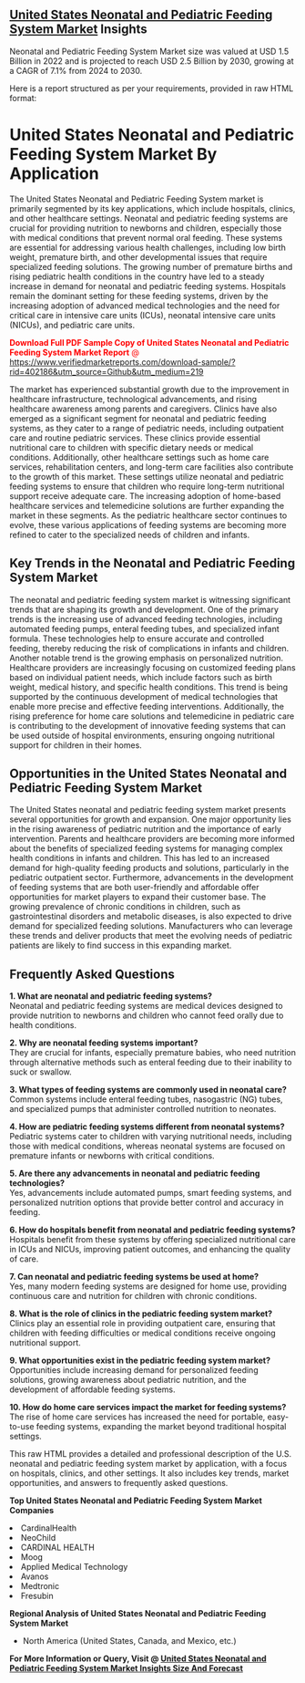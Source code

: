 <h2><a href="https://www.verifiedmarketreports.com/download-sample/?rid=402186&amp;utm_source=Github&amp;utm_medium=219" target="_blank">United States Neonatal and Pediatric Feeding System Market</a> Insights</h2><p>Neonatal and Pediatric Feeding System Market size was valued at USD 1.5 Billion in 2022 and is projected to reach USD 2.5 Billion by 2030, growing at a CAGR of 7.1% from 2024 to 2030.</p><p>Here is a report structured as per your requirements, provided in raw HTML format:  <h1>United States Neonatal and Pediatric Feeding System Market By Application</h1> <p>The United States Neonatal and Pediatric Feeding System market is primarily segmented by its key applications, which include hospitals, clinics, and other healthcare settings. Neonatal and pediatric feeding systems are crucial for providing nutrition to newborns and children, especially those with medical conditions that prevent normal oral feeding. These systems are essential for addressing various health challenges, including low birth weight, premature birth, and other developmental issues that require specialized feeding solutions. The growing number of premature births and rising pediatric health conditions in the country have led to a steady increase in demand for neonatal and pediatric feeding systems. Hospitals remain the dominant setting for these feeding systems, driven by the increasing adoption of advanced medical technologies and the need for critical care in intensive care units (ICUs), neonatal intensive care units (NICUs), and pediatric care units. <p><span class=""><span style="color: #ff0000;"><strong>Download Full PDF Sample Copy of United States Neonatal and Pediatric Feeding System Market Report</strong> @ </span><a href="https://www.verifiedmarketreports.com/download-sample/?rid=402186&amp;utm_source=Github&amp;utm_medium=219" target="_blank">https://www.verifiedmarketreports.com/download-sample/?rid=402186&amp;utm_source=Github&amp;utm_medium=219</a></span></p> The market has experienced substantial growth due to the improvement in healthcare infrastructure, technological advancements, and rising healthcare awareness among parents and caregivers. Clinics have also emerged as a significant segment for neonatal and pediatric feeding systems, as they cater to a range of pediatric needs, including outpatient care and routine pediatric services. These clinics provide essential nutritional care to children with specific dietary needs or medical conditions. Additionally, other healthcare settings such as home care services, rehabilitation centers, and long-term care facilities also contribute to the growth of this market. These settings utilize neonatal and pediatric feeding systems to ensure that children who require long-term nutritional support receive adequate care. The increasing adoption of home-based healthcare services and telemedicine solutions are further expanding the market in these segments. As the pediatric healthcare sector continues to evolve, these various applications of feeding systems are becoming more refined to cater to the specialized needs of children and infants.</p> <h2>Key Trends in the Neonatal and Pediatric Feeding System Market</h2> <p>The neonatal and pediatric feeding system market is witnessing significant trends that are shaping its growth and development. One of the primary trends is the increasing use of advanced feeding technologies, including automated feeding pumps, enteral feeding tubes, and specialized infant formula. These technologies help to ensure accurate and controlled feeding, thereby reducing the risk of complications in infants and children. Another notable trend is the growing emphasis on personalized nutrition. Healthcare providers are increasingly focusing on customized feeding plans based on individual patient needs, which include factors such as birth weight, medical history, and specific health conditions. This trend is being supported by the continuous development of medical technologies that enable more precise and effective feeding interventions. Additionally, the rising preference for home care solutions and telemedicine in pediatric care is contributing to the development of innovative feeding systems that can be used outside of hospital environments, ensuring ongoing nutritional support for children in their homes.</p> <h2>Opportunities in the United States Neonatal and Pediatric Feeding System Market</h2> <p>The United States neonatal and pediatric feeding system market presents several opportunities for growth and expansion. One major opportunity lies in the rising awareness of pediatric nutrition and the importance of early intervention. Parents and healthcare providers are becoming more informed about the benefits of specialized feeding systems for managing complex health conditions in infants and children. This has led to an increased demand for high-quality feeding products and solutions, particularly in the pediatric outpatient sector. Furthermore, advancements in the development of feeding systems that are both user-friendly and affordable offer opportunities for market players to expand their customer base. The growing prevalence of chronic conditions in children, such as gastrointestinal disorders and metabolic diseases, is also expected to drive demand for specialized feeding solutions. Manufacturers who can leverage these trends and deliver products that meet the evolving needs of pediatric patients are likely to find success in this expanding market.</p> <h2>Frequently Asked Questions</h2> <p><strong>1. What are neonatal and pediatric feeding systems?</strong><br> Neonatal and pediatric feeding systems are medical devices designed to provide nutrition to newborns and children who cannot feed orally due to health conditions.</p> <p><strong>2. Why are neonatal feeding systems important?</strong><br> They are crucial for infants, especially premature babies, who need nutrition through alternative methods such as enteral feeding due to their inability to suck or swallow.</p> <p><strong>3. What types of feeding systems are commonly used in neonatal care?</strong><br> Common systems include enteral feeding tubes, nasogastric (NG) tubes, and specialized pumps that administer controlled nutrition to neonates.</p> <p><strong>4. How are pediatric feeding systems different from neonatal systems?</strong><br> Pediatric systems cater to children with varying nutritional needs, including those with medical conditions, whereas neonatal systems are focused on premature infants or newborns with critical conditions.</p> <p><strong>5. Are there any advancements in neonatal and pediatric feeding technologies?</strong><br> Yes, advancements include automated pumps, smart feeding systems, and personalized nutrition options that provide better control and accuracy in feeding.</p> <p><strong>6. How do hospitals benefit from neonatal and pediatric feeding systems?</strong><br> Hospitals benefit from these systems by offering specialized nutritional care in ICUs and NICUs, improving patient outcomes, and enhancing the quality of care.</p> <p><strong>7. Can neonatal and pediatric feeding systems be used at home?</strong><br> Yes, many modern feeding systems are designed for home use, providing continuous care and nutrition for children with chronic conditions.</p> <p><strong>8. What is the role of clinics in the pediatric feeding system market?</strong><br> Clinics play an essential role in providing outpatient care, ensuring that children with feeding difficulties or medical conditions receive ongoing nutritional support.</p> <p><strong>9. What opportunities exist in the pediatric feeding system market?</strong><br> Opportunities include increasing demand for personalized feeding solutions, growing awareness about pediatric nutrition, and the development of affordable feeding systems.</p> <p><strong>10. How do home care services impact the market for feeding systems?</strong><br> The rise of home care services has increased the need for portable, easy-to-use feeding systems, expanding the market beyond traditional hospital settings.</p>  This raw HTML provides a detailed and professional description of the U.S. neonatal and pediatric feeding system market by application, with a focus on hospitals, clinics, and other settings. It also includes key trends, market opportunities, and answers to frequently asked questions.</p><p><strong>Top United States Neonatal and Pediatric Feeding System Market Companies</strong></p><div data-test-id=""><p><li>CardinalHealth</li><li> NeoChild</li><li> CARDINAL HEALTH</li><li> Moog</li><li> Applied Medical Technology</li><li> Avanos</li><li> Medtronic</li><li> Fresubin</li></p><div><strong>Regional Analysis of&nbsp;United States Neonatal and Pediatric Feeding System Market</strong></div><ul><li dir="ltr"><p dir="ltr">North America&nbsp;(United States, Canada, and Mexico, etc.)</p></li></ul><p><strong>For More Information or Query, Visit @&nbsp;</strong><strong><a href="https://www.verifiedmarketreports.com/product/neonatal-and-pediatric-feeding-system-market/?utm_source=Github&amp;utm_medium=219" target="_blank">United States Neonatal and Pediatric Feeding System Market Insights Size And Forecast</a></strong></p></div>
